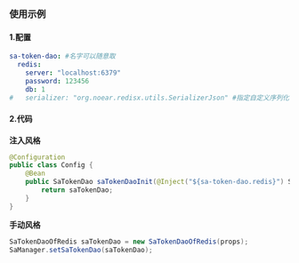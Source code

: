 
### 使用示例

#### 1.配置

```yaml
sa-token-dao: #名字可以随意取
  redis:
    server: "localhost:6379"
    password: 123456
    db: 1
#   serializer: "org.noear.redisx.utils.SerializerJson" #指定自定义序列化实现（默认为 SerializerDefault）
```

#### 2.代码

**注入风格**

```java
@Configuration
public class Config {
    @Bean
    public SaTokenDao saTokenDaoInit(@Inject("${sa-token-dao.redis}") SaTokenDaoOfRedis saTokenDao) {
        return saTokenDao;
    }
}
```

**手动风格**

```java
SaTokenDaoOfRedis saTokenDao = new SaTokenDaoOfRedis(props);
SaManager.setSaTokenDao(saTokenDao);
```